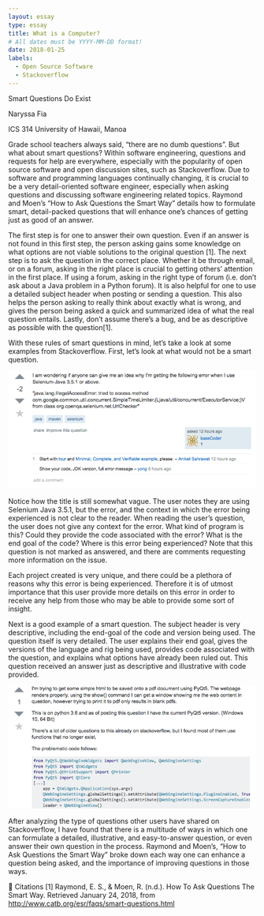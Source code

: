 ```yaml
---
layout: essay
type: essay
title: What is a Computer?
# All dates must be YYYY-MM-DD format!
date: 2018-01-25
labels:
  - Open Source Software
  - Stackoverflow
---
```

Smart Questions Do Exist

Naryssa Fia

ICS 314 University of Hawaii, Manoa

 Grade school teachers always said, “there are no dumb questions”. But what about smart questions? Within software engineering, questions and requests for help are everywhere, especially with the popularity of open source software and open discussion sites, such as Stackoverflow. Due to software and programming languages continually changing, it is crucial to be a very detail-oriented software engineer, especially when asking questions and discussing software engineering related topics. Raymond and Moen’s “How to Ask Questions the Smart Way” details how to formulate smart, detail-packed questions that will enhance one’s chances of getting just as good of an answer. 
    
The first step is for one to answer their own question. Even if an answer is not found in this first step, the person asking gains some knowledge on what options are not viable solutions to the original question [1]. The next step is to ask the question in the correct place. Whether it be through email, or on a forum, asking in the right place is crucial to getting others’ attention in the first place. If using a forum, asking in the right type of forum (i.e. don’t ask about a Java problem in a Python forum). It is also helpful for one to use a detailed subject header when posting or sending a question. This also helps the person asking to really think about exactly what is wrong, and gives the person being asked a quick and summarized idea of what the real question entails. Lastly, don’t assume there’s a bug, and be as descriptive as possible with the question[1]. 
    
With these rules of smart questions in mind, let’s take a look at some examples from Stackoverflow. First, let’s look at what would not be a smart question.

<img class="ui medium left floated image" src="../images/Bad_Question_Ex.png">

Notice how the title is still somewhat vague. The user notes they are using Selenium Java 3.5.1, but the error, and the context in which the error being experienced is not clear to the reader. When reading the user’s question, the user does not give any context for the error. What kind of program is this? Could they provide the code associated with the error? What is the end goal of the code? Where is this error being experienced? Note that this question is not marked as answered, and there are comments requesting more information on the issue.
    
Each project created is very unique, and there could be a plethora of reasons why this error is being experienced. Therefore it is of utmost importance that this user provide more details on this error in order to receive any help from those who may be able to provide some sort of insight.


Next is a good example of a smart question. The subject header is very descriptive, including the end-goal of the code and version being used. The question itself is very detailed. The user explains their end goal, gives the versions of the language and rig being used, provides code associated with the question, and explains what options have already been ruled out. This question received an answer just as descriptive and illustrative with code provided.

<img class="ui medium left floated image" src="../images/Good_Question_Ex.png">

After analyzing the type of questions other users have shared on Stackoverflow, I have found that there is a multitude of ways in which one can formulate a detailed, illustrative, and easy-to-answer question, or even answer their own question in the process. Raymond and Moen’s, “How to Ask Questions the Smart Way” broke down each way one can enhance a question being asked, and the importance of improving questions in those ways. 


Citations
[1] Raymond, E. S., & Moen, R. (n.d.). How To Ask Questions The Smart Way. Retrieved January 24, 2018, from http://www.catb.org/esr/faqs/smart-questions.html  
